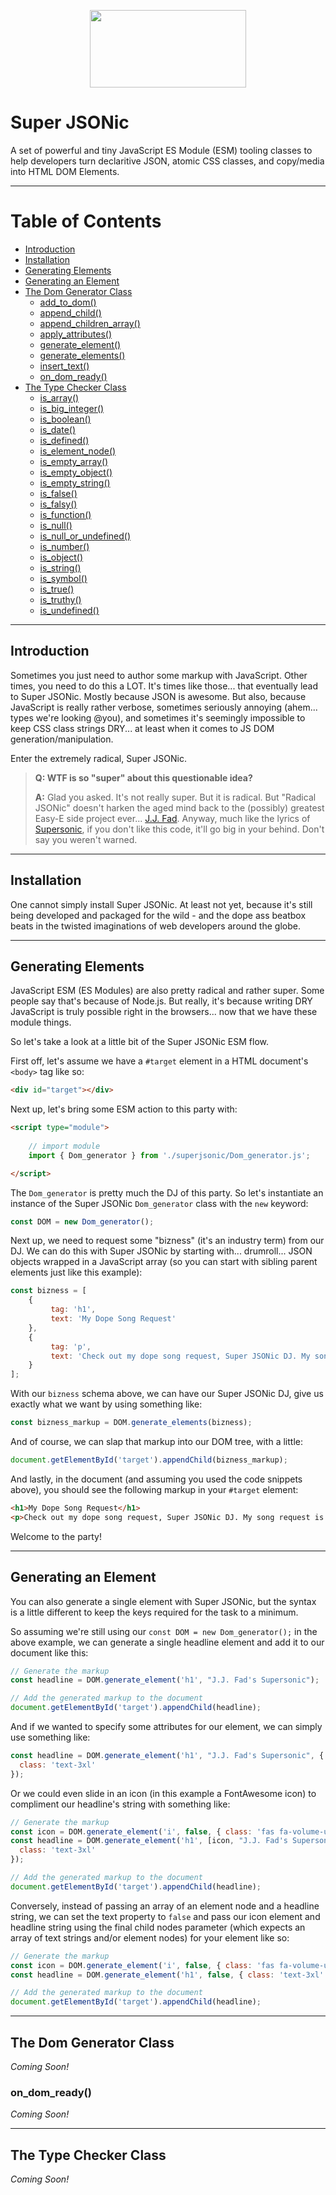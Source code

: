 
<p align="center">
  <img width="250" height="124" src="https://user-images.githubusercontent.com/33532265/121102624-0ec55000-c7cc-11eb-8350-a0d59a2c0b46.png">
</p>


# Super JSONic

A set of powerful and tiny JavaScript ES Module (ESM) tooling classes to help developers turn declaritive JSON, atomic CSS classes, and copy/media into HTML DOM Elements.

---

# Table of Contents

* [Introduction](#introduction)
* [Installation](#installation)
* [Generating Elements](#generating-elements)
* [Generating an Element](#generating-an-element)
* [The Dom Generator Class](#the-dom-generator-class)
  * [add_to_dom()](#add_to_dom)
  * [append_child()](#append_child)
  * [append_children_array()](#append_children_array)
  * [apply_attributes()](#apply_attributes)
  * [generate_element()](#generate_element)
  * [generate_elements()](#generate_elements)
  * [insert_text()](#insert_text)
  * [on_dom_ready()](#on_dom_ready)
* [The Type Checker Class](#the-type-checker-class)
  * [is_array()](#is_array)
  * [is_big_integer()](#is_big_integer)
  * [is_boolean()](#is_boolean)
  * [is_date()](#is_date)
  * [is_defined()](#is_defined)
  * [is_element_node()](#is_element_node)
  * [is_empty_array()](#is_empty_array)
  * [is_empty_object()](#is_empty_object)
  * [is_empty_string()](#is_empty_string)
  * [is_false()](#is_false)
  * [is_falsy()](#is_falsy)
  * [is_function()](#is_function)
  * [is_null()](#is_null)
  * [is_null_or_undefined()](#is_null_or_undefined)
  * [is_number()](#is_number)
  * [is_object()](#is_object)
  * [is_string()](#is_string)
  * [is_symbol()](#is_symbol)
  * [is_true()](#is_true)
  * [is_truthy()](#is_truthy)
  * [is_undefined()](#is_undefined)

---



## Introduction

Sometimes you just need to author some markup with JavaScript. Other times, you need to do this a LOT. It's times like those... that eventually lead to Super JSONic. Mostly because JSON is awesome. But also, because JavaScript is really rather verbose, sometimes seriously annoying (ahem... types we're looking @you), and sometimes it's seemingly impossible to keep CSS class strings DRY... at least when it comes to JS DOM generation/manipulation.

Enter the extremely radical, Super JSONic.

> **Q: WTF is so "super" about this questionable idea?**
> 
> **A:** Glad you asked. It's not really super. But it is radical. But "Radical JSONic" doesn't harken the aged mind back to the (possibly) greatest Easy-E side project ever... [J.J. Fad](https://en.wikipedia.org/wiki/J._J._Fad). Anyway, much like the lyrics of [Supersonic](https://en.wikipedia.org/wiki/Supersonic_(J._J._Fad_album)), if you don't like this code, it'll go big in your behind. Don't say you weren't warned.

---




## Installation

One cannot simply install Super JSONic. At least not yet, because it's still being developed and packaged for the wild - and the dope ass beatbox beats in the twisted imaginations of web developers around the globe.

---




## Generating Elements

JavaScript ESM (ES Modules) are also pretty radical and rather super. Some people say that's because of Node.js. But really, it's because writing DRY JavaScript is truly possible right in the browsers... now that we have these module things.

So let's take a look at a little bit of the Super JSONic ESM flow.

First off, let's assume we have a `#target` element in a HTML document's `<body>` tag like so:
```html
<div id="target"></div>
```

Next up, let's bring some ESM action to this party with:
```html
<script type="module">
            
    // import module
    import { Dom_generator } from './superjsonic/Dom_generator.js';

</script>
```

The `Dom_generator` is pretty much the DJ of this party. So let's instantiate an instance of the Super JSONic `Dom_generator` class with the `new` keyword:
```javascript
const DOM = new Dom_generator();
```

Next up, we need to request some "bizness" (it's an industry term) from our DJ. We can do this with Super JSONic by starting with... drumroll... JSON objects wrapped in a JavaScript array (so you can start with sibling parent elements just like this example):
```javascript
const bizness = [
    {
         tag: 'h1',
         text: 'My Dope Song Request'
    },
    {
         tag: 'p',
         text: 'Check out my dope song request, Super JSONic DJ. My song request is naturally the late 80s smash hit "Supersonic" by J.J. Fad.'
    }
];
```

With our `bizness` schema above, we can have our Super JSONic DJ, give us exactly what we want by using something like:
```javascript
const bizness_markup = DOM.generate_elements(bizness);
```

And of course, we can slap that markup into our DOM tree, with a little:
```javascript
document.getElementById('target').appendChild(bizness_markup);
```

And lastly, in the document (and assuming you used the code snippets above), you should see the following markup in your `#target` element:
```html
<h1>My Dope Song Request</h1>
<p>Check out my dope song request, Super JSONic DJ. My song request is naturally the late 80s smash hit "Supersonic" by J.J. Fad.</p>
```

Welcome to the party!



---




## Generating an Element

You can also generate a single element with Super JSONic, but the syntax is a little different to keep the keys required for the task to a minimum.

So assuming we're still using our `const DOM = new Dom_generator();` in the above example, we can generate a single headline element and add it to our document like this:

```javascript
// Generate the markup
const headline = DOM.generate_element('h1', "J.J. Fad's Supersonic");

// Add the generated markup to the document
document.getElementById('target').appendChild(headline);
```

And if we wanted to specify some attributes for our element, we can simply use something like:

```javascript
const headline = DOM.generate_element('h1', "J.J. Fad's Supersonic", {
  class: 'text-3xl'
});
```

Or we could even slide in an icon (in this example a FontAwesome icon) to compliment our headline's string with something like:

```javascript
// Generate the markup
const icon = DOM.generate_element('i', false, { class: 'fas fa-volume-up mr-2' });
const headline = DOM.generate_element('h1', [icon, "J.J. Fad's Supersonic"], {
  class: 'text-3xl'
});

// Add the generated markup to the document
document.getElementById('target').appendChild(headline);
```

Conversely, instead of passing an array of an element node and a headline string, we can set the text property to `false` and pass our icon element and headline string using the final child nodes parameter (which expects an array of text strings and/or element nodes) for your element like so:

```javascript
// Generate the markup
const icon = DOM.generate_element('i', false, { class: 'fas fa-volume-up mr-2' });
const headline = DOM.generate_element('h1', false, { class: 'text-3xl' }, [icon, "J.J. Fad's Supersonic"]);

// Add the generated markup to the document
document.getElementById('target').appendChild(headline);
```



---




## The Dom Generator Class

_Coming Soon!_



### on_dom_ready()

_Coming Soon!_



---




## The Type Checker Class

_Coming Soon!_




